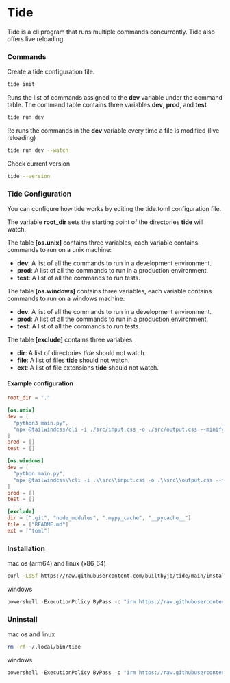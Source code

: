 # Tide

Tide is a cli program that runs multiple commands concurrently. Tide also offers live reloading.

### Commands

Create a tide configuration file.
```bash
tide init 
```

Runs the list of commands assigned to the **dev** variable under the command table. The command table contains three variables **dev**, **prod**, and **test**
```bash
tide run dev 
```

Re runs the commands in the **dev** variable every time a file is modified (live reloading)
```bash
tide run dev --watch 
```

Check current version
```bash
tide --version
```

### Tide Configuration
You can configure how tide works by editing the tide.toml configuration file.

The variable **root_dir** sets the starting point of the directories **tide** will watch.

The table **[os.unix]** contains three variables, each variable contains commands to run on a unix machine:
+ **dev**: A list of all the commands to run in a development environment.
+ **prod**: A list of all the commands to run in a production environment.
+ **test**: A list of all the commands to run tests.

The table **[os.windows]** contains three variables, each variable contains commands to run on a windows machine:
+ **dev**: A list of all the commands to run in a development environment.
+ **prod**: A list of all the commands to run in a production environment.
+ **test**: A list of all the commands to run tests.

The table **[exclude]** contains three variables:
+ **dir**: A list of directories *tide* should not watch.
+ **file**: A list of files **tide** should not watch.
+ **ext**: A list of file extensions **tide** should not watch.

#### Example configuration
```toml
root_dir = "."

[os.unix]
dev = [
  "python3 main.py", 
  "npx @tailwindcss/cli -i ./src/input.css -o ./src/output.css --minify", 
]
prod = []
test = []

[os.windows]
dev = [
  "python main.py", 
  "npx @tailwindcss\\cli -i .\\src\\input.css -o .\\src\\output.css --minify", 
]
prod = []
test = []

[exclude]
dir = [".git", "node_modules", ".mypy_cache", "__pycache__"]
file = ["README.md"]
ext = ["toml"]
```

### Installation
mac os (arm64) and linux (x86_64)
```bash 
curl -LsSf https://raw.githubusercontent.com/builtbyjb/tide/main/install.sh | sh
```

windows
```powershell
powershell -ExecutionPolicy ByPass -c "irm https://raw.githubusercontent.com/builtbyjb/tide/main/install.ps1 | iex"
```

### Uninstall
mac os and linux
```bash
rm -rf ~/.local/bin/tide
```

windows
```powershell
powershell -ExecutionPolicy ByPass -c "irm https://raw.githubusercontent.com/builtbyjb/tide/main/uninstall.ps1 | iex"
```